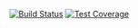 [![Build Status](https://travis-ci.com/MitocGroup/deep-microservices-content.svg?token=K6deyi9kwkfxRyXwcv6c&branch=master)](https://travis-ci.com/MitocGroup/deep-microservices-content)
[![Test Coverage](https://codeclimate.com/repos/578ca127770d392b3a003e9a/badges/4bf8dee32379e65d0496/coverage.svg)](https://codeclimate.com/repos/578ca127770d392b3a003e9a/coverage)

